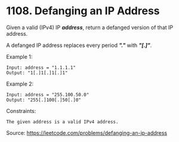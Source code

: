 # 1108. Defanging an IP Address

Given a valid (IPv4) IP ***address***, return a defanged version of that IP address.

A defanged IP address replaces every period ***"."*** with ***"[.]"***.

Example 1:

```
Input: address = "1.1.1.1"
Output: "1[.]1[.]1[.]1"
```

Example 2:

```
Input: address = "255.100.50.0"
Output: "255[.]100[.]50[.]0"
```

Constraints:

```
The given address is a valid IPv4 address.
```

Source:
https://leetcode.com/problems/defanging-an-ip-address
